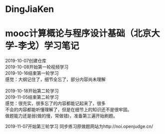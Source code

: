 # DingJiaKen
mooc计算概论与程序设计基础（北京大学-李戈）学习笔记
====
2019-10-07创建仓库<br>
2019-10-08开始第一轮视频学习<br>
2019-10-16结束第一轮学习<br>
感觉：大纲记住了，细节全忘了，部分内容尚未理解<br>
<br>
2019-10-18开始第二轮学习<br>
2019-11-05结束第二轮学习<br>
感觉：很充实，很多忘了的内容都能记起来了，很多<br>
不会的内容都能听懂理解了，但是在细节上的知识还不是很牢固。<br>
做题能力还是弱(做的慢，常做错)，准备第三遍开始刷题。<br>

2019-11-07开始第三轮学习
同步练习原做题网站为http://noi.openjudge.cn/